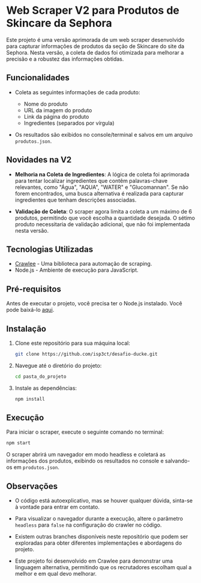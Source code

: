 # Web Scraper V2 para Produtos de Skincare da Sephora

Este projeto é uma versão aprimorada de um web scraper desenvolvido para capturar informações de produtos da seção de Skincare do site da Sephora. Nesta versão, a coleta de dados foi otimizada para melhorar a precisão e a robustez das informações obtidas.

## Funcionalidades

- Coleta as seguintes informações de cada produto:
  - Nome do produto
  - URL da imagem do produto
  - Link da página do produto
  - Ingredientes (separados por vírgula)

- Os resultados são exibidos no console/terminal e salvos em um arquivo `produtos.json`.

## Novidades na V2

- **Melhoria na Coleta de Ingredientes**: A lógica de coleta foi aprimorada para tentar localizar ingredientes que contêm palavras-chave relevantes, como "Água", "AQUA", "WATER" e "Glucomannan". Se não forem encontrados, uma busca alternativa é realizada para capturar ingredientes que tenham descrições associadas.

- **Validação de Coleta**: O scraper agora limita a coleta a um máximo de 6 produtos, permitindo que você escolha a quantidade desejada. O sétimo produto necessitaria de validação adicional, que não foi implementada nesta versão.

## Tecnologias Utilizadas

- [Crawlee](https://crawlee.dev/) - Uma biblioteca para automação de scraping.
- Node.js - Ambiente de execução para JavaScript.

## Pré-requisitos

Antes de executar o projeto, você precisa ter o Node.js instalado. Você pode baixá-lo [aqui](https://nodejs.org/).

## Instalação

1. Clone este repositório para sua máquina local:
   ```bash
   git clone https://github.com/isp3ct/desafio-ducke.git
   ```

2. Navegue até o diretório do projeto:
   ```bash
   cd pasta_do_projeto
   ```

3. Instale as dependências:
   ```bash
   npm install
   ```

## Execução

Para iniciar o scraper, execute o seguinte comando no terminal:
```bash
npm start
```

O scraper abrirá um navegador em modo headless e coletará as informações dos produtos, exibindo os resultados no console e salvando-os em `produtos.json`.

## Observações

- O código está autoexplicativo, mas se houver qualquer dúvida, sinta-se à vontade para entrar em contato.
- Para visualizar o navegador durante a execução, altere o parâmetro `headless` para `false` na configuração do crawler no código.
- Existem outras branches disponíveis neste repositório que podem ser exploradas para obter diferentes implementações e abordagens do projeto.

- Este projeto foi desenvolvido em Crawlee para demonstrar uma linguagem alternativa, permitindo que os recrutadores escolham qual a melhor e em qual devo melhorar.

